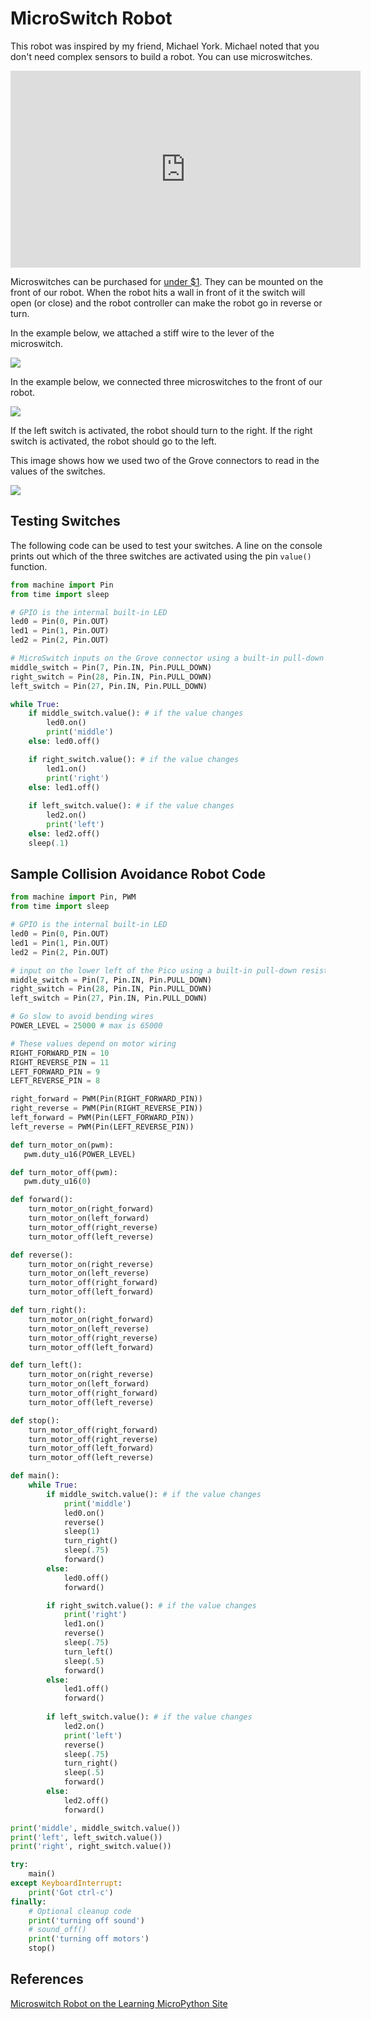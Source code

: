 # MicroSwitch Robot

This robot was inspired by my friend, Michael York.  Michael noted that you don't need complex sensors to build a robot.  You can use microswitches.

<iframe width="560" height="315" src="https://www.youtube.com/embed/Ui4kJgjIIuo" title="YouTube video player" frameborder="0" allow="accelerometer; autoplay; clipboard-write; encrypted-media; gyroscope; picture-in-picture" allowfullscreen></iframe>

Microswitches can be purchased for [under $1](https://www.amazon.com/Twidec-Straight-Switch-Action-KW11-3Z04/dp/B07P4CJ8TV/ref=sr_1_3).  They can be mounted on the front of our robot.  When the robot hits a wall in front of it the switch will open (or close) and the robot controller can make the robot go in reverse or turn.

In the example below, we attached a stiff wire to the lever of the microswitch.

![](microswitch-bot-2.jpg)


In the example below, we connected three microswitches to the front of our robot.

![](microswitch-bot-1.jpg)

If the left switch is activated, the robot should turn to the right.  If the right switch is activated, the robot should go to the left.

This image shows how we used two of the Grove connectors to read in the values of the switches.

![](microswitch-bot-3.jpg)

## Testing Switches
The following code can be used to test your switches.  A line on the console prints out which of the three switches are activated using the pin ```value()``` function.

```py
from machine import Pin
from time import sleep

# GPIO is the internal built-in LED
led0 = Pin(0, Pin.OUT)
led1 = Pin(1, Pin.OUT)
led2 = Pin(2, Pin.OUT)

# MicroSwitch inputs on the Grove connector using a built-in pull-down resistor to keep the value from floating.  The other end of the switches go to the 3.3volt connectors of the Grove connectors.
middle_switch = Pin(7, Pin.IN, Pin.PULL_DOWN) 
right_switch = Pin(28, Pin.IN, Pin.PULL_DOWN)
left_switch = Pin(27, Pin.IN, Pin.PULL_DOWN)

while True:
    if middle_switch.value(): # if the value changes
        led0.on()
        print('middle')
    else: led0.off()

    if right_switch.value(): # if the value changes
        led1.on()
        print('right')
    else: led1.off()
    
    if left_switch.value(): # if the value changes
        led2.on()
        print('left')
    else: led2.off()
    sleep(.1)
```

## Sample Collision Avoidance Robot Code

```py
from machine import Pin, PWM
from time import sleep

# GPIO is the internal built-in LED
led0 = Pin(0, Pin.OUT)
led1 = Pin(1, Pin.OUT)
led2 = Pin(2, Pin.OUT)

# input on the lower left of the Pico using a built-in pull-down resistor to keep the value from floating
middle_switch = Pin(7, Pin.IN, Pin.PULL_DOWN) 
right_switch = Pin(28, Pin.IN, Pin.PULL_DOWN)
left_switch = Pin(27, Pin.IN, Pin.PULL_DOWN)

# Go slow to avoid bending wires
POWER_LEVEL = 25000 # max is 65000

# These values depend on motor wiring
RIGHT_FORWARD_PIN = 10
RIGHT_REVERSE_PIN = 11
LEFT_FORWARD_PIN = 9
LEFT_REVERSE_PIN = 8

right_forward = PWM(Pin(RIGHT_FORWARD_PIN))
right_reverse = PWM(Pin(RIGHT_REVERSE_PIN))
left_forward = PWM(Pin(LEFT_FORWARD_PIN))
left_reverse = PWM(Pin(LEFT_REVERSE_PIN))

def turn_motor_on(pwm):
   pwm.duty_u16(POWER_LEVEL)

def turn_motor_off(pwm):
   pwm.duty_u16(0)

def forward():
    turn_motor_on(right_forward)
    turn_motor_on(left_forward)
    turn_motor_off(right_reverse)
    turn_motor_off(left_reverse)

def reverse():
    turn_motor_on(right_reverse)
    turn_motor_on(left_reverse)
    turn_motor_off(right_forward)
    turn_motor_off(left_forward)

def turn_right():
    turn_motor_on(right_forward)
    turn_motor_on(left_reverse)
    turn_motor_off(right_reverse)
    turn_motor_off(left_forward)

def turn_left():
    turn_motor_on(right_reverse)
    turn_motor_on(left_forward)
    turn_motor_off(right_forward)
    turn_motor_off(left_reverse)

def stop():
    turn_motor_off(right_forward)
    turn_motor_off(right_reverse)
    turn_motor_off(left_forward)
    turn_motor_off(left_reverse)

def main():
    while True:
        if middle_switch.value(): # if the value changes
            print('middle')
            led0.on()
            reverse()
            sleep(1)
            turn_right()
            sleep(.75)
            forward()
        else:
            led0.off()
            forward()

        if right_switch.value(): # if the value changes
            print('right')
            led1.on()
            reverse()
            sleep(.75)
            turn_left()
            sleep(.5)
            forward()
        else:
            led1.off()
            forward()
        
        if left_switch.value(): # if the value changes
            led2.on()
            print('left')
            reverse()
            sleep(.75)
            turn_right()
            sleep(.5)
            forward()
        else:
            led2.off()
            forward()

print('middle', middle_switch.value())
print('left', left_switch.value())
print('right', right_switch.value())

try:
    main()
except KeyboardInterrupt:
    print('Got ctrl-c')
finally:
    # Optional cleanup code
    print('turning off sound')
    # sound_off()
    print('turning off motors')
    stop()

```

## References

[Microswitch Robot on the Learning MicroPython Site](https://dmccreary.github.io/learning-micropython/kits/maker-pi-rp2040-robot/23-microswitch-bot/)